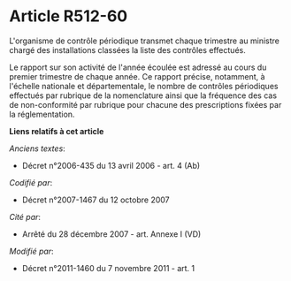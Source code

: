# Article R512-60

L'organisme de contrôle périodique transmet chaque trimestre au ministre chargé des installations classées la liste des
contrôles effectués.

Le rapport sur son activité de l'année écoulée est adressé au cours du premier trimestre de chaque année. Ce rapport précise,
notamment, à l'échelle nationale et départementale, le nombre de contrôles périodiques effectués par rubrique de la
nomenclature ainsi que la fréquence des cas de non-conformité par rubrique pour chacune des prescriptions fixées par la
réglementation.

**Liens relatifs à cet article**

_Anciens textes_:

  - Décret n°2006-435 du 13 avril 2006 - art. 4 (Ab)

_Codifié par_:

  - Décret n°2007-1467 du 12 octobre 2007

_Cité par_:

  - Arrêté du 28 décembre 2007 - art. Annexe I (VD)

_Modifié par_:

  - Décret n°2011-1460 du 7 novembre 2011 - art. 1
